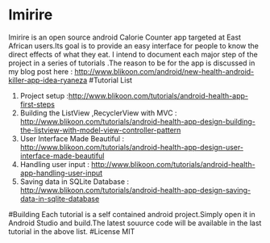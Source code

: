 # Imirire
Imirire is an open source android Calorie Counter app targeted at East African users.Its goal is to provide an easy interface for people to know the direct effects of what they eat.
I intend to document each major step of the project in a series of tutorials .The reason to be for the app is discussed in my blog post here : http://www.blikoon.com/android/new-health-android-killer-app-idea-ryaneza 
#Tutorial List

1. Project setup  :http://www.blikoon.com/tutorials/android-health-app-first-steps
2. Building the ListView ,RecyclerView with MVC : http://www.blikoon.com/tutorials/android-health-app-design-building-the-listview-with-model-view-controller-pattern
3. User Interface Made Beautiful : http://www.blikoon.com/tutorials/android-health-app-design-user-interface-made-beautiful
4. Handling user input : http://www.blikoon.com/tutorials/android-health-app-handling-user-input
5. Saving data in SQLite Database : http://www.blikoon.com/tutorials/android-health-app-design-saving-data-in-sqlite-database

#Building
 Each tutorial is a self contained android project.Simply open it in Android Studio and build.The latest souurce code will be available in the last tutorial in the above list.
#License
MIT
